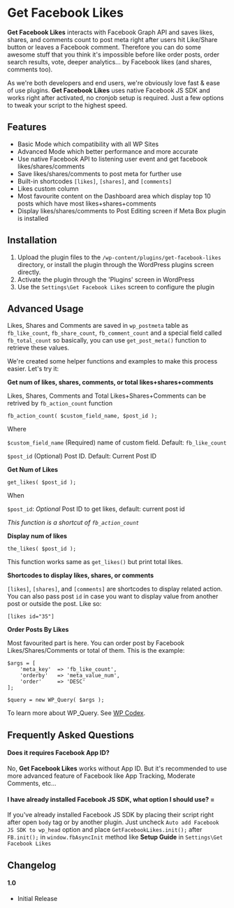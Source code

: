 # Get Facebook Likes

**Get Facebook Likes** interacts with Facebook Graph API and saves likes, shares, and comments count to post meta right after users hit Like/Share button or leaves a Facebook comment. Therefore you can do some awesome stuff that you think it's impossible before like order posts, order search results, vote, deeper analytics... by Facebook likes (and shares, comments too).

As we're both developers and end users, we're obviously love fast & ease of use plugins. **Get Facebook Likes** uses native Facebook JS SDK and works right after activated, no cronjob setup is required. Just a few options to tweak your script to the highest speed.

## Features
* Basic Mode which compatibility with all WP Sites 
* Advanced Mode which better performance and more accurate
* Use native Facebook API to listening user event and get facebook likes/shares/comments
* Save likes/shares/comments to post meta for further use
* Built-in shortcodes `[likes]`, `[shares]`, and `[comments]`
* Likes custom column
* Most favourite content on the Dashboard area which display top 10 posts which have most likes+shares+comments
* Display likes/shares/comments to Post Editing screen if Meta Box plugin is installed

## Installation

1. Upload the plugin files to the `/wp-content/plugins/get-facebook-likes` directory, or install the plugin through the WordPress plugins screen directly.
1. Activate the plugin through the 'Plugins' screen in WordPress
1. Use the `Settings\Get Facebook Likes` screen to configure the plugin

## Advanced Usage
Likes, Shares and Comments are saved in `wp_postmeta` table as `fb_like_count`, `fb_share_count`, `fb_comment_count` and a special field called `fb_total_count` so basically, you can use `get_post_meta()` function to retrieve these values.

We're created some helper functions and examples to make this process easier. Let's try it:

**Get num of likes, shares, comments, or total likes+shares+comments**

Likes, Shares, Comments and Total Likes+Shares+Comments can be retrived by `fb_action_count` function

```
fb_action_count( $custom_field_name, $post_id );
```

Where

`$custom_field_name` (Required) name of custom field. Default: `fb_like_count`

`$post_id` (Optional) Post ID. Default: Current Post ID

**Get Num of Likes**

```
get_likes( $post_id );
```

When

`$post_id`: *Optional* Post ID to get likes, default: current post id

*This function is a shortcut of `fb_action_count`*

**Display num of likes**

```
the_likes( $post_id );
```

This function works same as `get_likes()` but print total likes.

**Shortcodes to display likes, shares, or comments**

`[likes]`, `[shares]`, and `[comments]` are shortcodes to display related action. You can also pass post `id` in case you want to display value from another post or outside the post. Like so:

`[likes id="35"]`

**Order Posts By Likes**

Most favourited part is here. You can order post by Facebook Likes/Shares/Comments or total of them. This is the example:

```
$args = [
	'meta_key' 	=> 'fb_like_count', 
	'orderby' 	=> 'meta_value_num', 
	'order' 	=> 'DESC'
];

$query = new WP_Query( $args );
```

To learn more about WP_Query. See [WP Codex](https://codex.wordpress.org/Class_Reference/WP_Query).


## Frequently Asked Questions

#### Does it requires Facebook App ID?

No, **Get Facebook Likes** works without App ID. But it's recommended to use more advanced feature of Facebook like App Tracking, Moderate Comments, etc...

#### I have already installed Facebook JS SDK, what option I should use? =
If you've already installed Facebook JS SDK by placing their script right after open `body` tag or by another plugin. Just uncheck `Auto add Facebook JS SDK to wp_head` option and place `GetFacebookLikes.init();` after `FB.init();` in `window.fbAsyncInit` method like **Setup Guide** in `Settings\Get Facebook Likes`


## Changelog

#### 1.0
* Initial Release